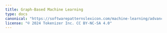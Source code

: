 ```yaml
---
title: Graph-Based Machine Learning
type: docs
canonical: "https://softwarepatternslexicon.com/machine-learning/advanced-techniques/graph-based-machine-learning"
license: "© 2024 Tokenizer Inc. CC BY-NC-SA 4.0"
---
```


